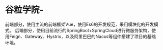 # 谷粒学院-
前端部分，使用主流的前端框架Vue，使用Es6的开发规范，采用模块化的开发模式。 后端部分，使用目前流行的SpringBoot+SpringCloud进行微服务架构，使用Feign、Gateway、Hystrix，以及阿里巴巴的Nacos等组件搭建了项目的基础环境。
